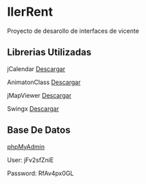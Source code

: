 # IlerRent

Proyecto de desarollo de interfaces de vicente

## Librerias Utilizadas

jCalendar [Descargar](https://drive.google.com/file/d/1HCttm3Q5TUWxhM3ugfWXPtSmA86xhg64/view?usp=sharing)

AnimatonClass [Descargar](https://drive.google.com/file/d/1k0AZSfU5RnNdOkqMb9JxiavTGEWf78Xv/view?usp=sharing)

jMapViewer [Descargar](https://drive.google.com/file/d/19h4-RXFsPReO7RD_s948IGj2TmXsF85-/view?usp=sharing)

Swingx [Descargar](https://drive.google.com/file/d/1zgaooQrmMqmYrPkbr0L1cjsr3LUmKcAm/view?usp=sharing)


## Base De Datos

[phpMyAdmin](https://remotemysql.com/phpmyadmin/index.php?db=jFv2sfZniE)

User: jFv2sfZniE

Password: RfAv4px0GL
